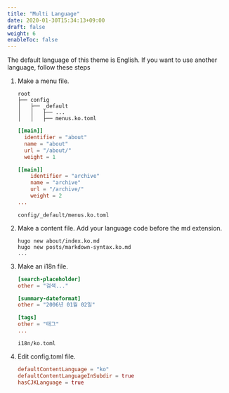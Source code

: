 ```yaml
---
title: "Multi Language"
date: 2020-01-30T15:34:13+09:00
draft: false
weight: 6
enableToc: false
---
```


The default language of this theme is English. If you want to use another language, follow these steps

1. Make a menu file.

    ```
    root
    ├── config
    │   ├── _default
    │   │   ├── ...
    │   │   ├── menus.ko.toml
    ```

    ```toml
    [[main]]
      identifier = "about"
      name = "about"
      url = "/about/"
      weight = 1

    [[main]]
        identifier = "archive"
        name = "archive"
        url = "/archive/"
        weight = 2
    ...
    ```

    `config/_default/menus.ko.toml`

2. Make a content file. Add your language code before the md extension.

    ```
    hugo new about/index.ko.md
    hugo new posts/markdown-syntax.ko.md
    ...
    ```

3. Make an i18n file.

    ```toml
    [search-placeholder]
    other = "검색..."

    [summary-dateformat]
    other = "2006년 01월 02일"

    [tags]
    other = "태그"
    ...
    ```

    `i18n/ko.toml`

4. Edit config.toml file.

    ```toml
    defaultContentLanguage = "ko"
    defaultContentLanguageInSubdir = true
    hasCJKLanguage = true
    ```